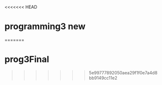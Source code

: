 <<<<<<< HEAD
# programming3 new
=======
# prog3Final
>>>>>>> 5e99777892050aea29f1f0e7a4d8bb9149cc11e2
